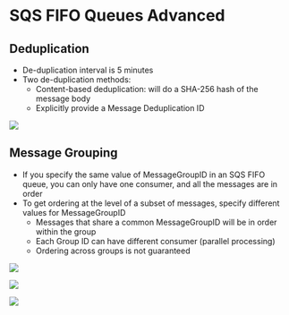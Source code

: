 # SQS FIFO Queues Advanced

## Deduplication

- De-duplication interval is 5 minutes
- Two de-duplication methods:
    - Content-based deduplication: will do a SHA-256 hash of the message body
    - Explicitly provide a Message Deduplication ID

![](2022-04-27-07-07-48.png)

## Message Grouping

- If you specify the same value of MessageGroupID in an SQS FIFO queue, you can only have one consumer, and all the messages are in order
- To get ordering at the level of a subset of messages, specify different values for MessageGroupID
    - Messages that share a common MessageGroupID will be in order within the group
    - Each Group ID can have different consumer (parallel processing)
    - Ordering across groups is not guaranteed

![](2022-04-27-07-09-31.png)

![](2022-04-27-07-09-56.png)

![](2022-04-27-07-10-20.png)
